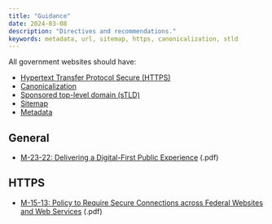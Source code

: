 ```yaml
---
title: "Guidance"
date: 2024-03-08
description: "Directives and recommendations."
keywords: metadata, url, sitemap, https, canonicalization, stld
---
```


All government websites should have:

* [Hypertext Transfer Protocol Secure (HTTPS)](/docs/https)
* [Canonicalization](/docs/canonicalization)
* [Sponsored top-level domain (sTLD)](/docs/stld)
* [Sitemap](/docs/sitemap)
* [Metadata](/docs/metadata)

## General

* [M-23-22: Delivering a Digital-First Public Experience](https://www.whitehouse.gov/omb/management/ofcio/delivering-a-digital-first-public-experience/) (.pdf)

## HTTPS

* [M-15-13: Policy to Require Secure Connections across Federal Websites and Web
Services](https://obamawhitehouse.archives.gov/sites/default/files/omb/memoranda/2015/m-15-13.pdf) (.pdf)
